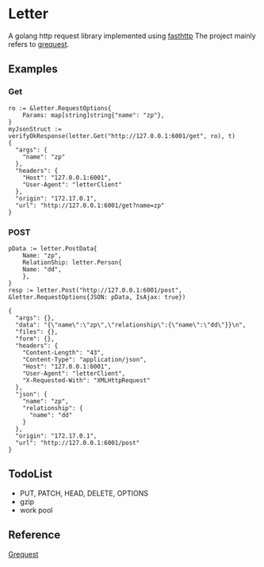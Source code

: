# Letter

A golang http request library implemented using [fasthttp](https://github.com/valyala/fasthttp)
The project mainly refers to [grequest](https://github.com/levigross/grequests).

## Examples

### Get

```golang
ro := &letter.RequestOptions{
    Params: map[string]string{"name": "zp"},
}
myJsonStruct := verifyOkResponse(letter.Get("http://127.0.0.1:6001/get", ro), t)
{
  "args": {
    "name": "zp"
  }, 
  "headers": {
    "Host": "127.0.0.1:6001", 
    "User-Agent": "letterClient"
  }, 
  "origin": "172.17.0.1", 
  "url": "http://127.0.0.1:6001/get?name=zp"
}
```

### POST

```golang
pData := letter.PostData{
    Name: "zp",
    RelationShip: letter.Person{
    Name: "dd",
    },
}
resp := letter.Post("http://127.0.0.1:6001/post", &letter.RequestOptions{JSON: pData, IsAjax: true})

{
  "args": {}, 
  "data": "{\"name\":\"zp\",\"relationship\":{\"name\":\"dd\"}}\n", 
  "files": {}, 
  "form": {}, 
  "headers": {
    "Content-Length": "43", 
    "Content-Type": "application/json", 
    "Host": "127.0.0.1:6001", 
    "User-Agent": "letterClient", 
    "X-Requested-With": "XMLHttpRequest"
  }, 
  "json": {
    "name": "zp", 
    "relationship": {
      "name": "dd"
    }
  }, 
  "origin": "172.17.0.1", 
  "url": "http://127.0.0.1:6001/post"
}
```

## TodoList

* PUT, PATCH, HEAD, DELETE, OPTIONS
* gzip
* work pool

## Reference

[Grequest](https://github.com/levigross/grequests)
